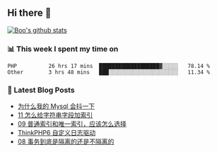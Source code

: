 ## Hi there 👋

[![Boo's github stats](https://github-readme-stats.vercel.app/api?username=0xAiKang)](https://github.com/anuraghazra/github-readme-stats)

<!-- [![Most Used Langs](https://github-readme-stats.vercel.app/api/top-langs/?username=0xAiKang)](https://github.com/anuraghazra/github-readme-stats) -->

### 📊 This week I spent my time on
<!--START_SECTION:waka-->

```text
PHP          26 hrs 17 mins  ███████████████████▓░░░░░   78.14 %
Other        3 hrs 48 mins   ███░░░░░░░░░░░░░░░░░░░░░░   11.34 %
```

<!--END_SECTION:waka-->

### 📕 Latest Blog Posts
<!-- BLOG-POST-LIST:START -->
- [为什么我的 Mysql 会抖一下](https://www.0x2beace.com/why-does-my-mysql-shake/)
- [11 怎么给字符串字段加索引](https://www.0x2beace.com/how-to-add-an-index-to-a-string-field/)
- [09 普通索引和唯一索引，应该怎么选择](https://www.0x2beace.com/how-to-choose-common-index-and-unique-index/)
- [ThinkPHP6 自定义日志驱动](https://www.0x2beace.com/thinkphp6-custom-log-driver/)
- [08 事务到底是隔离的还是不隔离的](https://www.0x2beace.com/is-the-transaction-isolated-or-not/)
<!-- BLOG-POST-LIST:END -->

